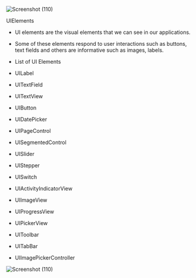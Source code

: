 ![Screenshot (110)](https://user-images.githubusercontent.com/85922433/124282920-fb0dcf00-db68-11eb-985a-be4d36fd518a.png)

 UIElements
* UI elements are the visual elements that we can see in our applications. 
* Some of these elements respond to user interactions such as buttons, text fields and others are informative such as images, labels.

* List of UI Elements

* UILabel
* UITextField
* UITextView
* UIButton
* UIDatePicker
* UIPageControl
* UISegmentedControl
* UISlider
* UIStepper
* UISwitch
* UIActivityIndicatorView
* UIImageView
* UIProgressView
* UIPickerView
* UIToolbar
* UITabBar
* UIImagePickerController


![Screenshot (110)](https://user-images.githubusercontent.com/85922433/124282998-0a8d1800-db69-11eb-860d-94cec0d8ddc0.png)


